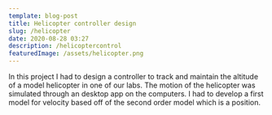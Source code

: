 ```yaml
---
template: blog-post
title: Helicopter controller design
slug: /helicopter
date: 2020-08-28 03:27
description: /helicoptercontrol
featuredImage: /assets/helicopter.png
---
```

In this project I had to design a controller to track and maintain the altitude of a model helicopter in one of our labs. The motion of the helicopter was simulated through an desktop app on the computers. I had to develop a first model for velocity based off of the second order model which is a position.